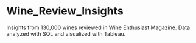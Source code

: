 # Wine_Review_Insights
Insights from 130,000 wines reviewed in Wine Enthusiast Magazine. Data analyzed with SQL and visualized with Tableau.
